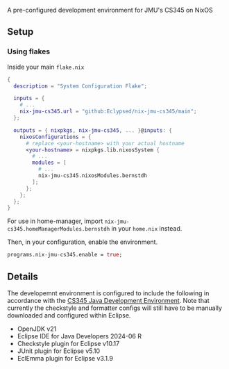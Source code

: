A pre-configured development environment for JMU's CS345 on NixOS
## Setup
### Using flakes
Inside your main `flake.nix`
```nix
{
  description = "System Configuration Flake";

  inputs = {
    # ...
    nix-jmu-cs345.url = "github:Eclypsed/nix-jmu-cs345/main";
  };

  outputs = { nixpkgs, nix-jmu-cs345, ... }@inputs: {
    nixosConfigurations = {
      # replace <your-hostname> with your actual hostname
      <your-hostname> = nixpkgs.lib.nixosSystem {
        # ...
        modules = [
          # ...
          nix-jmu-cs345.nixosModules.bernstdh
        ];
      };
    };
  };
}
```
For use in home-manager, import `nix-jmu-cs345.homeManagerModules.bernstdh` in your `home.nix` instead.

Then, in your configuration, enable the environment.
```nix
programs.nix-jmu-cs345.enable = true;
```

## Details
The developemnt environment is configured to include the following in accordance with the [CS345 Java Development Environment](https://w3.cs.jmu.edu/bernstdh/web/common/help/java-development-environment_setup.php). Note that currently the checkstyle and formatter configs will still have to be manually downloaded and configured within Eclipse.
- OpenJDK v21
- Eclipse IDE for Java Developers 2024-06 R
- Checkstyle plugin for Eclipse v10.17
- JUnit plugin for Eclipse v5.10
- EclEmma plugin for Eclipse v3.1.9
